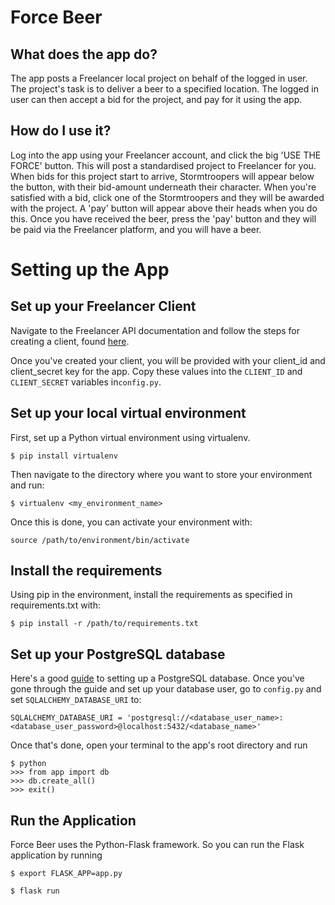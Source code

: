 # Force Beer
## What does the app do?
The app posts a Freelancer local project on behalf of the logged in user. The project's task is to deliver a beer to a specified location.
The logged in user can then accept a bid for the project, and pay for it using the app.

## How do I use it?
Log into the app using your Freelancer account, and click the big 'USE THE FORCE' button. This will post a standardised project to Freelancer for you. 
When bids for this project start to arrive, Stormtroopers will appear below the button, with their bid-amount underneath their character. When you're satisfied with a bid,
click one of the Stormtroopers and they will be awarded with the project. A 'pay' button will appear above their heads when you do this. Once you have received the beer, press the 'pay' button
and they will be paid via the Freelancer platform, and you will have a beer.

# Setting up the App

## Set up your Freelancer Client
Navigate to the Freelancer API documentation and follow the steps for creating a client, found [here](https://developers.freelancer.com/docs/authentication/creating-a-client).

Once you've created your client, you will be provided with your client_id and client_secret key for the app. Copy these values into the `CLIENT_ID` and `CLIENT_SECRET` variables in`config.py`.

## Set up your local virtual environment
First, set up a Python virtual environment using virtualenv.

`$ pip install virtualenv`

Then navigate to the directory where you want to store your environment and run:

`$ virtualenv <my_environment_name>`

Once this is done, you can activate your environment with:

`source /path/to/environment/bin/activate`

## Install the requirements
Using pip in the environment, install the requirements as specified in requirements.txt with:

`$ pip install -r /path/to/requirements.txt`

## Set up your PostgreSQL database
Here's a good [guide](https://www.techrepublic.com/blog/diy-it-guy/diy-a-postgresql-database-server-setup-anyone-can-handle/) to setting up a PostgreSQL database.
Once you've gone through the guide and set up your database user, go to `config.py` and set `SQLALCHEMY_DATABASE_URI` to:

`SQLALCHEMY_DATABASE_URI = 'postgresql://<database_user_name>:<database_user_password>@localhost:5432/<database_name>'`

Once that's done, open your terminal to the app's root directory and run

```
$ python
>>> from app import db
>>> db.create_all()
>>> exit()
```

## Run the Application
Force Beer uses the Python-Flask framework. So you can run the Flask application by running

`$ export FLASK_APP=app.py`

`$ flask run`